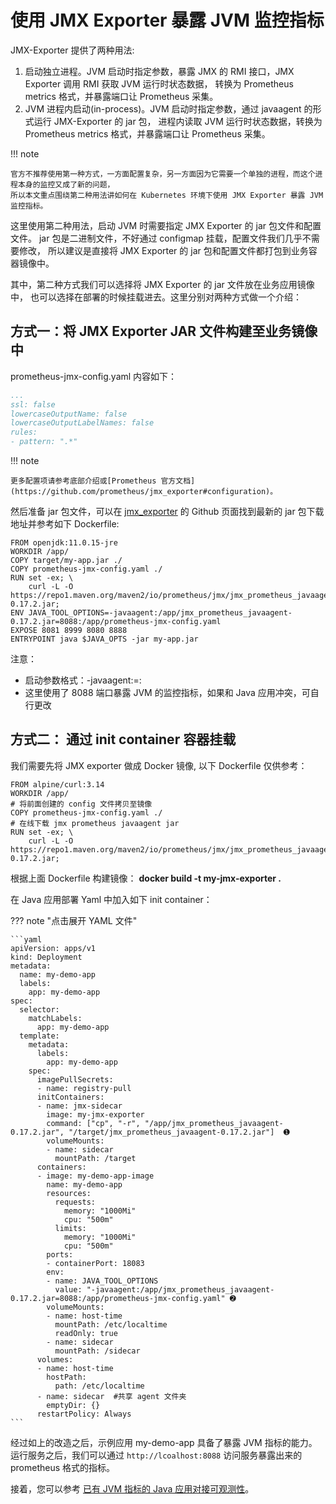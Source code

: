 # 使用 JMX Exporter 暴露 JVM 监控指标

JMX-Exporter 提供了两种用法:

1. 启动独立进程。JVM 启动时指定参数，暴露 JMX 的 RMI 接口，JMX Exporter 调用 RMI 获取 JVM 运行时状态数据，
   转换为 Prometheus metrics 格式，并暴露端口让 Prometheus 采集。
2. JVM 进程内启动(in-process)。JVM 启动时指定参数，通过 javaagent 的形式运行 JMX-Exporter 的 jar 包，
   进程内读取 JVM 运行时状态数据，转换为 Prometheus metrics 格式，并暴露端口让 Prometheus 采集。

!!! note

    官方不推荐使用第一种方式，一方面配置复杂，另一方面因为它需要一个单独的进程，而这个进程本身的监控又成了新的问题，
    所以本文重点围绕第二种用法讲如何在 Kubernetes 环境下使用 JMX Exporter 暴露 JVM 监控指标。

这里使用第二种用法，启动 JVM 时需要指定 JMX Exporter 的 jar 包文件和配置文件。
jar 包是二进制文件，不好通过 configmap 挂载，配置文件我们几乎不需要修改，
所以建议是直接将 JMX Exporter 的 jar 包和配置文件都打包到业务容器镜像中。

其中，第二种方式我们可以选择将 JMX Exporter 的 jar 文件放在业务应用镜像中，
也可以选择在部署的时候挂载进去。这里分别对两种方式做一个介绍：

## 方式一：将 JMX Exporter JAR 文件构建至业务镜像中

prometheus-jmx-config.yaml 内容如下：

```yaml title="prometheus-jmx-config.yaml"
...
ssl: false
lowercaseOutputName: false
lowercaseOutputLabelNames: false
rules:
- pattern: ".*"
```

!!! note

    更多配置项请参考底部介绍或[Prometheus 官方文档](https://github.com/prometheus/jmx_exporter#configuration)。

然后准备 jar 包文件，可以在 [jmx_exporter](https://github.com/prometheus/jmx_exporter) 的 Github 页面找到最新的 jar 包下载地址并参考如下 Dockerfile:

```shell
FROM openjdk:11.0.15-jre
WORKDIR /app/
COPY target/my-app.jar ./
COPY prometheus-jmx-config.yaml ./
RUN set -ex; \
    curl -L -O https://repo1.maven.org/maven2/io/prometheus/jmx/jmx_prometheus_javaagent/0.17.2/jmx_prometheus_javaagent-0.17.2.jar;
ENV JAVA_TOOL_OPTIONS=-javaagent:/app/jmx_prometheus_javaagent-0.17.2.jar=8088:/app/prometheus-jmx-config.yaml
EXPOSE 8081 8999 8080 8888
ENTRYPOINT java $JAVA_OPTS -jar my-app.jar
```

注意：

- 启动参数格式：-javaagent:=:
- 这里使用了 8088 端口暴露 JVM 的监控指标，如果和 Java 应用冲突，可自行更改

## 方式二： 通过 init container 容器挂载

我们需要先将 JMX exporter 做成 Docker 镜像, 以下 Dockerfile 仅供参考：

```shell
FROM alpine/curl:3.14
WORKDIR /app/
# 将前面创建的 config 文件拷贝至镜像
COPY prometheus-jmx-config.yaml ./
# 在线下载 jmx prometheus javaagent jar
RUN set -ex; \
    curl -L -O https://repo1.maven.org/maven2/io/prometheus/jmx/jmx_prometheus_javaagent/0.17.2/jmx_prometheus_javaagent-0.17.2.jar;
```

根据上面 Dockerfile 构建镜像： __docker build -t my-jmx-exporter .__ 

在 Java 应用部署 Yaml 中加入如下 init container：

??? note "点击展开 YAML 文件"

    ```yaml
    apiVersion: apps/v1
    kind: Deployment
    metadata:
      name: my-demo-app
      labels:
        app: my-demo-app
    spec:
      selector:
        matchLabels:
          app: my-demo-app
      template:
        metadata:
          labels:
            app: my-demo-app
        spec:
          imagePullSecrets:
          - name: registry-pull
          initContainers:
          - name: jmx-sidecar
            image: my-jmx-exporter
            command: ["cp", "-r", "/app/jmx_prometheus_javaagent-0.17.2.jar", "/target/jmx_prometheus_javaagent-0.17.2.jar"]  ➊
            volumeMounts:
            - name: sidecar
              mountPath: /target
          containers:
          - image: my-demo-app-image
            name: my-demo-app
            resources:
              requests:
                memory: "1000Mi"
                cpu: "500m"
              limits:
                memory: "1000Mi"
                cpu: "500m"
            ports:
            - containerPort: 18083
            env:
            - name: JAVA_TOOL_OPTIONS
              value: "-javaagent:/app/jmx_prometheus_javaagent-0.17.2.jar=8088:/app/prometheus-jmx-config.yaml" ➋
            volumeMounts:
            - name: host-time
              mountPath: /etc/localtime
              readOnly: true
            - name: sidecar
              mountPath: /sidecar
          volumes:
          - name: host-time
            hostPath:
              path: /etc/localtime
          - name: sidecar  #共享 agent 文件夹
            emptyDir: {}
          restartPolicy: Always
    ```

经过如上的改造之后，示例应用 my-demo-app 具备了暴露 JVM 指标的能力。
运行服务之后，我们可以通过 `http://lcoalhost:8088` 访问服务暴露出来的 prometheus 格式的指标。

接着，您可以参考 [已有 JVM 指标的 Java 应用对接可观测性](./legacy-jvm.md)。
